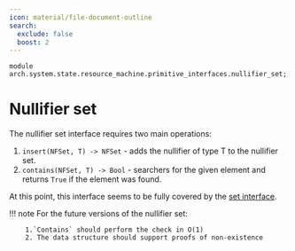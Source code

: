 ```yaml
---
icon: material/file-document-outline
search:
  exclude: false
  boost: 2
---
```


```juvix
module arch.system.state.resource_machine.primitive_interfaces.nullifier_set;
```

# Nullifier set

The nullifier set interface requires two main operations:

1. `insert(NFSet, T) -> NFSet` - adds the nullifier of type T to the nullifier set.
2. `contains(NFSet, T) -> Bool` - searchers for the given element and returns `True` if the element was found.

At this point, this interface seems to be fully covered by the [set interface](./set.md).

!!! note
    For the future versions of the nullifier set:

        1.`Contains` should perform the check in O(1)
        2. The data structure should support proofs of non-existence


